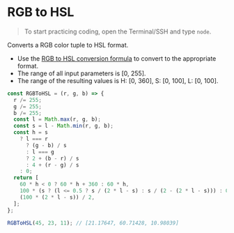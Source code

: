 # RGB to HSL

> To start practicing coding, open the Terminal/SSH and type `node`.

Converts a RGB color tuple to HSL format.

- Use the [RGB to HSL conversion formula](https://www.niwa.nu/2013/05/math-behind-colorspace-conversions-rgb-hsl/) to convert to the appropriate format.
- The range of all input parameters is [0, 255].
- The range of the resulting values is H: [0, 360], S: [0, 100], L: [0, 100].

```js
const RGBToHSL = (r, g, b) => {
  r /= 255;
  g /= 255;
  b /= 255;
  const l = Math.max(r, g, b);
  const s = l - Math.min(r, g, b);
  const h = s
    ? l === r
      ? (g - b) / s
      : l === g
      ? 2 + (b - r) / s
      : 4 + (r - g) / s
    : 0;
  return [
    60 * h < 0 ? 60 * h + 360 : 60 * h,
    100 * (s ? (l <= 0.5 ? s / (2 * l - s) : s / (2 - (2 * l - s))) : 0),
    (100 * (2 * l - s)) / 2,
  ];
};
```

```js
RGBToHSL(45, 23, 11); // [21.17647, 60.71428, 10.98039]
```
